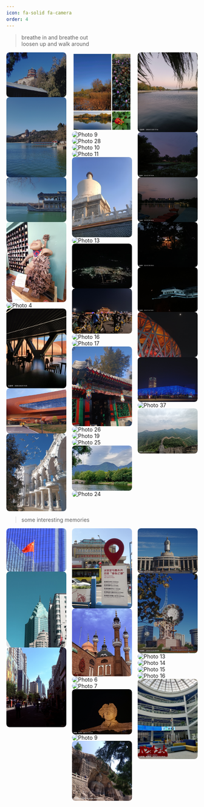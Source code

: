 ```yaml
---
icon: fa-solid fa-camera
order: 4
---
```


> breathe in and breathe out  
> loosen up and walk around

<style>
.album-grid {
  column-count: 3;
  column-gap: 15px;
}
.album-item {
  position: relative;
  break-inside: avoid;	
  margin-bottom: 0;
  overflow: hidden;
  border-radius: 8px;
}
.album-grid img {
  width: 100%;
  display: block;
  border-radius: 8px;
}
.album-caption {
  position: absolute;
  bottom: 0;
  left: 0;
  width: 100%;
  padding: 8px 12px;
  background: rgba(0, 0, 0, 0.6);
  color: #fff;
  font-size: 14px;
  opacity: 0;
  transform: translateY(100%);
  transition: all 0.3s ease;
}
.album-item:hover .album-caption {
  opacity: 1;
  transform: translateY(0);
}
</style>

<div class="album-grid">
  <div class="album-item">
    <img src="./album/beijing/images (1).jpg" alt="Photo 1">
    <div class="album-caption">颐和园-佛香阁</div>
  </div>
  <div class="album-item">
    <img src="./album/beijing/images (2).jpg" alt="Photo 2">
    <div class="album-caption">颐和园-昆明湖</div>
  </div>
  <div class="album-item">
    <img src="./album/beijing/images (32).jpg" alt="Photo 32">
    <div class="album-caption">颐和园-石舫</div>
  </div>
  <div class="album-item">
    <img src="./album/beijing/images (3).jpg" alt="Photo 3">
    <div class="album-caption">798艺术区</div>
  </div>
  <div class="album-item">
    <img src="./album/beijing/images (4).jpg" alt="Photo 4">
    <div class="album-caption">798艺术区</div>
  </div>
  <div class="album-item">
    <img src="./album/beijing/images (5).jpg" alt="Photo 5">
    <div class="album-caption">顺义-首都国际会展中心</div>
  </div>
  <div class="album-item">
    <img src="./album/beijing/images (6).jpg" alt="Photo 6">
    <div class="album-caption">顺义-首都国际会展中心</div>
  </div>
  <div class="album-item">
    <img src="./album/beijing/images (7).jpg" alt="Photo 7">
    <div class="album-caption">朝阳公园</div>
  </div>
  <div class="album-item">
    <img src="./album/beijing/images (8).jpg" alt="Photo 8">
    <div class="album-caption">海淀公园</div>
  </div>
  <div class="album-item">
    <img src="./album/beijing/images (9).jpg" alt="Photo 9">
    <div class="album-caption">圆明园-福海</div>
  </div>
  <div class="album-item">
    <img src="./album/beijing/images (28).jpg" alt="Photo 28">
    <div class="album-caption">圆明园-海晏堂遗迹</div>
  </div>
  <div class="album-item">
    <img src="./album/beijing/images (10).jpg" alt="Photo 10">
    <div class="album-caption">门头沟-潭柘寺</div>
  </div>
  <div class="album-item">
    <img src="./album/beijing/images (11).jpg" alt="Photo 11">
    <div class="album-caption">北海公园</div>
  </div>
  <div class="album-item">
    <img src="./album/beijing/images (12).jpg" alt="Photo 12">
    <div class="album-caption">北海公园-白塔</div>
  </div>
  <div class="album-item">
    <img src="./album/beijing/images (13).jpg" alt="Photo 13">
    <div class="album-caption">首钢工业园</div>
  </div>
  <div class="album-item">
    <img src="./album/beijing/images (14).jpg" alt="Photo 14">
    <div class="album-caption">俯瞰北京城</div>
  </div>
  <div class="album-item">
    <img src="./album/beijing/images (15).jpg" alt="Photo 15">
    <div class="album-caption">夜骑长安街</div>
  </div>
  <div class="album-item">
    <img src="./album/beijing/images (16).jpg" alt="Photo 16">
    <div class="album-caption">香山公园</div>
  </div>
  <div class="album-item">
    <img src="./album/beijing/images (17).jpg" alt="Photo 17">
    <div class="album-caption">恭王府-翠锦园</div>
  </div>
  <div class="album-item">
    <img src="./album/beijing/images (18).jpg" alt="Photo 18">
    <div class="album-caption">恭王府-垂花门</div>
  </div>
  <div class="album-item">
    <img src="./album/beijing/images (26).jpg" alt="Photo 26">
    <div class="album-caption">国家植物园-水杉林</div>
  </div>
  <div class="album-item">
    <img src="./album/beijing/images (19).jpg" alt="Photo 19">
    <div class="album-caption">国家植物园-栈道</div>
  </div>
  <div class="album-item">
    <img src="./album/beijing/images (25).jpg" alt="Photo 25">
    <div class="album-caption">国家植物园-苔藓</div>
  </div>
  <div class="album-item">
    <img src="./album/beijing/images (27).jpg" alt="Photo 27">
    <div class="album-caption">国家植物园-人工湖</div>
  </div>
  <div class="album-item">
    <img src="./album/beijing/images (24).jpg" alt="Photo 24">
    <div class="album-caption">国家植物园-人工湖</div>
  </div>
  <div class="album-item">
    <img src="./album/beijing/images (29).jpg" alt="Photo 29">
    <div class="album-caption">什刹海</div>
  </div>
  <div class="album-item">
    <img src="./album/beijing/images (20).jpg" alt="Photo 20">
    <div class="album-caption">紫竹院公园-荷花渡</div>
  </div>
  <div class="album-item">
    <img src="./album/beijing/images (21).jpg" alt="Photo 21">
    <div class="album-caption">紫竹院公园-澄鲜湖</div>
  </div>
  <div class="album-item">
    <img src="./album/beijing/images (22).jpg" alt="Photo 22">
    <div class="album-caption">紫竹院公园-远亭</div>
  </div>
  <div class="album-item">
    <img src="./album/beijing/images (30).jpg" alt="Photo 30">
    <div class="album-caption">国家图书馆</div>
  </div>
  <div class="album-item">
    <img src="./album/beijing/images (35).jpg" alt="Photo 35">
    <div class="album-caption">奥林匹克公园-鸟巢</div>
  </div>
  <div class="album-item">
    <img src="./album/beijing/images (36).jpg" alt="Photo 36">
    <div class="album-caption">奥林匹克公园-水立方</div>
  </div>
  <div class="album-item">
    <img src="./album/beijing/images (37).jpg" alt="Photo 37">
    <div class="album-caption">故宫-角楼</div>
  </div>
  <div class="album-item">
    <img src="./album/beijing/images (38).jpg" alt="Photo 38">
    <div class="album-caption">八达岭长城-北十二楼</div>
  </div>
</div>

> some interesting memories

<div class="album-grid">
  <div class="album-item">
    <img src="https://raw.githubusercontent.com/HungrySemiconductor/Pic/update/Urumqi%20(1).jpg" alt="Photo 1">
    <div class="album-caption">乌鲁木齐-中瑞国际大厦</div>
  </div>
  <div class="album-item">
    <img src="https://raw.githubusercontent.com/HungrySemiconductor/Pic/update/Urumqi%20(2).jpg" alt="Photo 2">
    <div class="album-caption">乌鲁木齐-中天广场</div>
  </div>
  <div class="album-item">
    <img src="https://raw.githubusercontent.com/HungrySemiconductor/Pic/update/Urumqi%20(3).jpg" alt="Photo 3">
    <div class="album-caption">乌鲁木齐-西河街</div>
  </div>
  <div class="album-item">
    <img src="https://raw.githubusercontent.com/HungrySemiconductor/Pic/update/Urumqi%20(4).jpg" alt="Photo 4">
    <div class="album-caption">乌鲁木齐-二道桥</div>
  </div>
  <div class="album-item">
    <img src="https://raw.githubusercontent.com/HungrySemiconductor/Pic/update/Urumqi%20(5).jpg" alt="Photo 5">
    <div class="album-caption">乌鲁木齐-二道桥清真寺</div>
  </div>
  <div class="album-item">
    <img src="https://raw.githubusercontent.com/HungrySemiconductor/Pic/update/Urumqi%20(6).jpg" alt="Photo 6">
    <div class="album-caption">乌鲁木齐-国际大巴扎馕文化馆</div>
  </div>
  <div class="album-item">
    <img src="./album/changsha/images (1).jpg" alt="Photo 7">
    <div class="album-caption">长沙-五一广场</div>
  </div>
  <div class="album-item">
    <img src="./album/changsha/images (2).jpg" alt="Photo 8">
    <div class="album-caption">长沙-橘子洲头</div>
  </div>
  <div class="album-item">
    <img src="./album/datong/images (1).jpg" alt="Photo 9">
    <div class="album-caption">大同-云冈石窟</div>
  </div>
  <div class="album-item">
    <img src="./album/datong/images (2).jpg" alt="Photo 10">
    <div class="album-caption">大同-云冈石窟-露天大佛</div>
  </div>
  <div class="album-item">
    <img src="./album/tianjin/images (1).jpg" alt="Photo 11">
    <div class="album-caption">天津站</div>
  </div>
  <div class="album-item">
    <img src="./album/tianjin/images (2).jpg" alt="Photo 12">
    <div class="album-caption">天津-世纪钟</div>
  </div>
  <div class="album-item">
    <img src="./album/tianjin/images (3).jpg" alt="Photo 13">
    <div class="album-caption">天津-瓷房子</div>
  </div>
  <div class="album-item">
    <img src="./album/tianjin/images (4).jpg" alt="Photo 14">
    <div class="album-caption">天津-民园广场</div>
  </div>
  <div class="album-item">
    <img src="./album/weihai/images (1).jpg" alt="Photo 15">
    <div class="album-caption">威海</div>
  </div>
  <div class="album-item">
    <img src="./album/weihai/images (2).jpg" alt="Photo 16">
    <div class="album-caption">威海</div>
  </div>
  <div class="album-item">
    <img src="./album/weihai/images (3).jpg" alt="Photo 17">
    <div class="album-caption">威海-哈工大图书馆</div>
</div>

